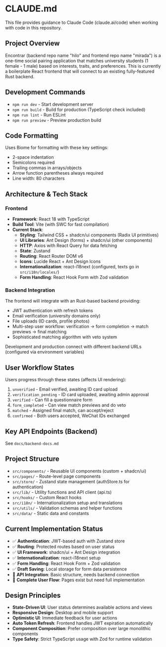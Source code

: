 # CLAUDE.md

This file provides guidance to Claude Code (claude.ai/code) when working with code in this repository.

## Project Overview

Encontrar (backend repo name "hilo" and frontend repo name "mirada") is a one-time social pairing application that matches university students (1 female - 1 male) based on interests, traits, and preferences. This is currently a boilerplate React frontend that will connect to an existing fully-featured Rust backend.

## Development Commands

- `npm run dev` - Start development server
- `npm run build` - Build for production (TypeScript check included)
- `npm run lint` - Run ESLint
- `npm run preview` - Preview production build

## Code Formatting

Uses Biome for formatting with these key settings:
- 2-space indentation  
- Semicolons required
- Trailing commas in arrays/objects
- Arrow function parentheses always required
- Line width: 80 characters

## Architecture & Tech Stack

### Frontend

- **Framework**: React 18 with TypeScript
- **Build Tool**: Vite (with SWC for fast compilation)
- **Current Stack**:
  - **Styling**: Tailwind CSS + shadcn/ui components (Radix UI primitives)
  - **UI Libraries**: Ant Design (forms) + shadcn/ui (other components)
  - **HTTP**: Axios with React Query for data fetching
  - **State**: Zustand
  - **Routing**: React Router DOM v6
  - **Icons**: Lucide React + Ant Design Icons
  - **Internationalization**: react-i18next (configured, texts go in `src/i18n/locales/`)
  - **Form Handling**: React Hook Form with Zod validation

### Backend Integration

The frontend will integrate with an Rust-based backend providing:
- JWT authentication with refresh tokens
- Email verification (university domains only)  
- File uploads (ID cards, profile photos)
- Multi-step user workflow: verification → form completion → match previews → final matching
- Sophisticated matching algorithm with veto system

Development and production connect with different backend URLs (configured via environment variables)

## User Workflow States
Users progress through these states (affects UI rendering):
1. `unverified` - Email verified, awaiting ID card upload
2. `verification_pending` - ID card uploaded, awaiting admin approval  
3. `verified` - Can fill a questionnaire form
4. `form_completed` - Can view match previews and do veto
5. `matched` - Assigned final match, can accept/reject
6. `confirmed` - Both users accepted, WeChat IDs exchanged

## Key API Endpoints (Backend)

See `docs/backend-docs.md`

## Project Structure

- `src/components/` - Reusable UI components (custom + shadcn/ui)
- `src/pages/` - Route-level page components
- `src/store/` - Zustand state management (authStore.ts for authentication)
- `src/lib/` - Utility functions and API client (api.ts)
- `src/hooks/` - Custom React hooks
- `src/i18n/` - Internationalization setup and translations
- `src/utils/` - Validation schemas and helper functions
- `src/data/` - Static data and constants

## Current Implementation Status

- ✅ **Authentication**: JWT-based auth with Zustand store
- ✅ **Routing**: Protected routes based on user status  
- ✅ **UI Framework**: shadcn/ui + Ant Design integration
- ✅ **Internationalization**: react-i18next setup
- ✅ **Form Handling**: React Hook Form + Zod validation
- ✅ **Draft Saving**: Local storage for form data persistence
- 🔄 **API Integration**: Basic structure, needs backend connection
- 🔄 **Complete User Flow**: Pages exist but need full implementation

## Design Principles

- **State-Driven UI**: User status determines available actions and views
- **Responsive Design**: Desktop and mobile support  
- **Optimistic UI**: Immediate feedback for user actions
- **Auto Token Refresh**: Frontend handles JWT expiration automatically
- **Component Composition**: Prefer composition over large monolithic components
- **Type Safety**: Strict TypeScript usage with Zod for runtime validation
